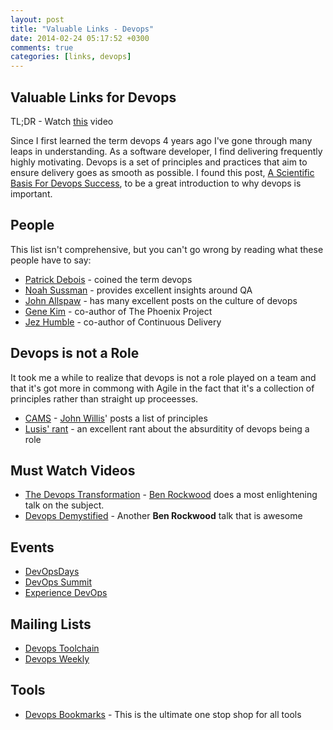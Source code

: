 ```yaml
---
layout: post
title: "Valuable Links - Devops"
date: 2014-02-24 05:17:52 +0300
comments: true
categories: [links, devops]
---
```


## Valuable Links for Devops

TL;DR - Watch [this][the-devops-transformation] video

Since I first learned the term devops 4 years ago I've gone through many leaps in understanding. As a software
developer, I find delivering frequently highly motivating. Devops is a set of principles and practices that aim to
ensure delivery goes as smooth as possible. I found this post, [A Scientific Basis For Devops Success][devops-success],
to be a great introduction to why devops is important.

## People

This list isn't comprehensive, but you can't go wrong by reading what these people have to say:

* [Patrick Debois][jedi4ever] - coined the term devops
* [Noah Sussman][noah-sussman] - provides excellent insights around QA
* [John Allspaw][john-allspaw] - has many excellent posts on the culture of devops
* [Gene Kim][gene-kim] - co-author of The Phoenix Project
* [Jez Humble][jez-humble] - co-author of Continuous Delivery

## Devops is not a Role

It took me a while to realize that devops is not a role played on a team and that it's got more in commong with Agile in
the fact that it's a collection of principles rather than straight up proceesses.

* [CAMS][cams] - [John Willis][john-willis]' posts a list of principles
* [Lusis' rant][lusis-rant] - an excellent rant about the absurditity of devops being a role

## Must Watch Videos

* [The Devops Transformation][the-devops-transformation] - [Ben Rockwood][ben-rockwood] does a most
  enlightening talk on the subject.
* [Devops Demystified][devops-demystified] - Another **Ben Rockwood** talk that is awesome

## Events

* [DevOpsDays][devopsdays]
* [DevOps Summit][devopssummit]
* [Experience DevOps][experiencedevops]

## Mailing Lists

* [Devops Toolchain][devops-toolchain]
* [Devops Weekly][devops-weekly]

## Tools

* [Devops Bookmarks][devops-bookmarks] - This is the ultimate one stop shop for all tools

[devops-success]: http://blog.devopsguys.com/2014/02/25/a-scientific-basis-for-devops-success/

[jedi4ever]: http://jedi.be/
[noah-sussman]: http://www.noahsussman.com/
[john-allspaw]: http://www.kitchensoap.com/
[ben-rockwood]: https://twitter.com/benr/
[john-willis]: https://twitter.com/botchagalupe/
[gene-kim]: http://itrevolution.com/
[jez-humble]: http://continuousdelivery.com/

[lusis-rant]: http://blog.lusis.org/blog/2013/06/04/devops-the-title-match/
[cams]: http://www.getchef.com/blog/2010/07/16/what-devops-means-to-me/
[devops-demystified]: https://www.youtube.com/watch?v=h5E--QSBVBY
[the-devops-transformation]: https://www.youtube.com/watch?v=3KpPBnEtRj4

[devopssummit]: http://devopssummit.com/
[devopsdays]: http://www.devopsdays.org/
[experiencedevops]: http://web.experiencedevops.org/

[devops-toolchain]: https://code.google.com/p/devops-toolchain/
[devops-weekly]: http://devopsweekly.com/

[devops-bookmarks]: http://devops-bookmarks.herokuapp.com/

